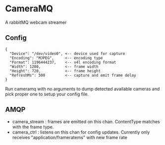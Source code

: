# CameraMQ

A rabbitMQ webcam streamer

## Config

    {
      "Device": "/dev/video0", <-- device used for capture
      "Encoding": "MJPEG",     <-- encoding type
      "Format": 1196444237,    <-- v4l encoding format
      "Width": 1280,           <-- frame width
      "Height": 720,           <-- frame height
      "RefreshMs": 500         <-- capture and emit frame delay
    }

Run cameramq with no arguments to dump detected available cameras and pick proper one to setup your config file.

## AMQP

  - camera_stream : frames are emitted on this chan. ContentType matches with the frame type.
  - camera_ctrl : listens on this chan for config updates. Currently only receives "application/frameratems" with new frame rate